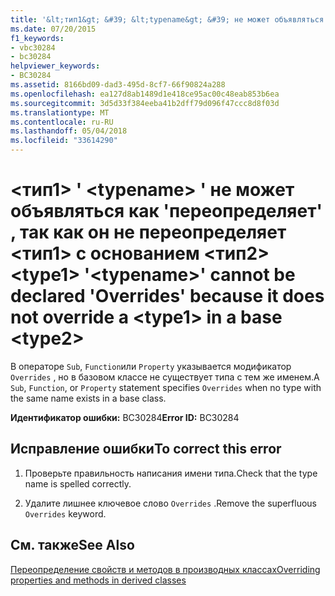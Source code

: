 ```yaml
---
title: '&lt;тип1&gt; &#39; &lt;typename&gt; &#39; не может объявляться как &#39;переопределяет&#39; , так как он не переопределяет &lt;тип1&gt; с основанием &lt;тип2&gt;'
ms.date: 07/20/2015
f1_keywords:
- vbc30284
- bc30284
helpviewer_keywords:
- BC30284
ms.assetid: 8166bd09-dad3-495d-8cf7-66f90824a288
ms.openlocfilehash: ea127d8ab1489d1e418ce95ac00c48eab853b6ea
ms.sourcegitcommit: 3d5d33f384eeba41b2dff79d096f47ccc8d8f03d
ms.translationtype: MT
ms.contentlocale: ru-RU
ms.lasthandoff: 05/04/2018
ms.locfileid: "33614290"
---
```

# <a name="lttype1gt-39lttypenamegt39-cannot-be-declared-39overrides39-because-it-does-not-override-a-lttype1gt-in-a-base-lttype2gt"></a><span data-ttu-id="b4ba8-102">&lt;тип1&gt; &#39; &lt;typename&gt; &#39; не может объявляться как &#39;переопределяет&#39; , так как он не переопределяет &lt;тип1&gt; с основанием &lt;тип2&gt;</span><span class="sxs-lookup"><span data-stu-id="b4ba8-102">&lt;type1&gt; &#39;&lt;typename&gt;&#39; cannot be declared &#39;Overrides&#39; because it does not override a &lt;type1&gt; in a base &lt;type2&gt;</span></span>
<span data-ttu-id="b4ba8-103">В операторе `Sub`, `Function`или `Property` указывается модификатор `Overrides` , но в базовом классе не существует типа с тем же именем.</span><span class="sxs-lookup"><span data-stu-id="b4ba8-103">A `Sub`, `Function`, or `Property` statement specifies `Overrides` when no type with the same name exists in a base class.</span></span>  
  
 <span data-ttu-id="b4ba8-104">**Идентификатор ошибки:** BC30284</span><span class="sxs-lookup"><span data-stu-id="b4ba8-104">**Error ID:** BC30284</span></span>  
  
## <a name="to-correct-this-error"></a><span data-ttu-id="b4ba8-105">Исправление ошибки</span><span class="sxs-lookup"><span data-stu-id="b4ba8-105">To correct this error</span></span>  
  
1.  <span data-ttu-id="b4ba8-106">Проверьте правильность написания имени типа.</span><span class="sxs-lookup"><span data-stu-id="b4ba8-106">Check that the type name is spelled correctly.</span></span>  
  
2.  <span data-ttu-id="b4ba8-107">Удалите лишнее ключевое слово `Overrides` .</span><span class="sxs-lookup"><span data-stu-id="b4ba8-107">Remove the superfluous `Overrides` keyword.</span></span>  
  
## <a name="see-also"></a><span data-ttu-id="b4ba8-108">См. также</span><span class="sxs-lookup"><span data-stu-id="b4ba8-108">See Also</span></span>  
 [<span data-ttu-id="b4ba8-109">Переопределение свойств и методов в производных классах</span><span class="sxs-lookup"><span data-stu-id="b4ba8-109">Overriding properties and methods in derived classes</span></span>](~/docs/visual-basic/programming-guide/language-features/objects-and-classes/inheritance-basics.md#overriding-properties-and-methods-in-derived-classes)
